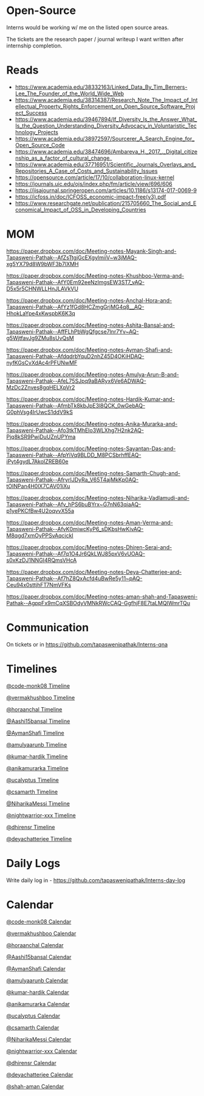 # Open-Source
Interns would be working w/ me on the listed open source areas.

The tickets are the research paper / journal writeup I want written after internship completion.

# Reads

- https://www.academia.edu/38332163/Linked_Data_By_Tim_Berners-Lee_The_Founder_of_the_World_Wide_Web
- https://www.academia.edu/38314387/Research_Note_The_Impact_of_Intellectual_Property_Rights_Enforcement_on_Open_Source_Software_Project_Success
- https://www.academia.edu/39467894/If_Diversity_Is_the_Answer_What_Is_the_Question_Understanding_Diversity_Advocacy_in_Voluntaristic_Technology_Projects
- https://www.academia.edu/38972597/Sourcerer_A_Search_Engine_for_Open_Source_Code
- https://www.academia.edu/38474696/Ambareva_H._2017_._Digital_citizenship_as_a_factor_of_cultural_change_
- https://www.academia.edu/37716951/Scientific_Journals_Overlays_and_Repositories_A_Case_of_Costs_and_Sustainability_Issues
- https://opensource.com/article/17/10/collaboration-linux-kernel
- https://journals.uic.edu/ojs/index.php/fm/article/view/696/606
- https://jisajournal.springeropen.com/articles/10.1186/s13174-017-0069-9
- https://icfoss.in/doc/ICFOSS_economic-impact-free(v3).pdf
- https://www.researchgate.net/publication/215705660_The_Social_and_Economical_Impact_of_OSS_in_Developing_Countries

# MOM

https://paper.dropbox.com/doc/Meeting-notes-Mayank-Singh-and-Tapasweni-Pathak--AfZsTtgjGcEXgylmiiV~w3jMAQ-xg5YX79d8W9bWF3b7lXMH

https://paper.dropbox.com/doc/Meeting-notes-Khushboo-Verma-and-Tapasweni-Pathak--AfY0Em92eeNzImgsEW3ST7_vAQ-D5x5r5CHNWLLHnJLAVkVU

https://paper.dropbox.com/doc/Meeting-notes-Anchal-Hora-and-Tapasweni-Pathak--AfYz1fGd8HCZmgGrjMG4q8__AQ-HhokLaYpe4xKwspbK6K3q

https://paper.dropbox.com/doc/Meeting-notes-Ashita-Bansal-and-Tapasweni-Pathak--AffFLhPbWgQfgcse7lnr7Yv~AQ-g5WjtfavJg9ZMu8sUvQsM

https://paper.dropbox.com/doc/Meeting-notes-Ayman-Shafi-and-Tapasweni-Pathak--AfdqdrbYquD2nhZ45D4OKiHDAQ-nyfKGsCvXdAc4rPFUNwMF

https://paper.dropbox.com/doc/Meeting-notes-Amulya-Arun-B-and-Tapasweni-Pathak--AfeL75SJpq9aBARyx6Ve6ADWAQ-MzDc2Znves8gqHELXpVr2

https://paper.dropbox.com/doc/Meeting-notes-Hardik-Kumar-and-Tapasweni-Pathak--AfmbTk8kbJpE3l8QCK_0wGebAQ-G0phVsg4IrUwcS1ddV9kS

https://paper.dropbox.com/doc/Meeting-notes-Anika-Murarka-and-Tapasweni-Pathak--Afo3tkTMhEIo3WLXhg7H2nk2AQ-Pjq8kSR9PwjDuUZnUPYma

https://paper.dropbox.com/doc/Meeting-notes-Sayantan-Das-and-Tapasweni-Pathak--AfpYiVq9BLDD_M8PCSbrhffEAQ-iPyt4gydL7AkoIZREB60e

https://paper.dropbox.com/doc/Meeting-notes-Samarth-Chugh-and-Tapasweni-Pathak--AfryrIJDyRa_V65T4ajMkKp0AQ-tOINPan4H0lX7CAV01iXu

https://paper.dropbox.com/doc/Meeting-notes-Niharika-Vadlamudi-and-Tapasweni-Pathak--Afv_hPS6buBYrx~G7nN63qiaAQ-p1yePKCfBw4U2oqvvX55a

https://paper.dropbox.com/doc/Meeting-notes-Aman-Verma-and-Tapasweni-Pathak--AfvK0mjwcKyP6_sDKbsHwKivAQ-M8qgd7xmOyPPSvAqcjckI

https://paper.dropbox.com/doc/Meeting-notes-Dhiren-Serai-and-Tapasweni-Pathak--Af7q1O4Jr6QkLWJ85pxV6vUOAQ-s0xKzDJ1NNGI4RQmsVHcA

https://paper.dropbox.com/doc/Meeting-notes-Deya-Chatterjee-and-Tapasweni-Pathak--Af7hZ8QxAcfd4uBwRe5y11~pAQ-Ceu94x0sttjhFT7NmVFKs

https://paper.dropbox.com/doc/Meeting-notes-aman-shah-and-Tapasweni-Pathak--AgppFx9mCqXSBOdyVMNkRWcCAQ-GgfhjF8E7taLMQIWmrTQu

# Communication

On tickets or in https://github.com/tapaswenipathak/Interns-qna

# Timelines

[@code-monk08 Timeline](https://paper.dropbox.com/doc/Meeting-notes-Mayank-Singh-and-Tapasweni-Pathak--AfbuKOCVgn425DAn_~Unb6ZDAQ-xg5YX79d8W9bWF3b7lXMH)

[@vermakhushboo Timeline]() 

[@horaanchal Timeline]()

[@Aashi15bansal Timeline]()

[@AymanShafi Timeline](https://paper.dropbox.com/doc/Meeting-notes-Ayman-Shafi-and-Tapasweni-Pathak--AfjHqMNDK312YcSRoUw1_Ii7Ag-nyfKGsCvXdAc4rPFUNwMF)

[@amulyaarunb Timeline]()

[@kumar-hardik Timeline]()

[@anikamurarka Timeline]()

[@ucalyptus Timeline]()

[@csamarth Timeline]()

[@NiharikaMessi Timeline]()

[@nightwarrior-xxx Timeline]()

[@dhirensr Timeline]()

[@deyachatterjee Timeline]()

# Daily Logs

Write daily log in - https://github.com/tapaswenipathak/Interns-day-log

# Calendar

[@code-monk08 Calendar](https://calendly.com/code-monk08)

[@vermakhushboo Calendar]()

[@horaanchal Calendar](https://calendly.com/horaanchal17/15min)

[@Aashi15bansal Calendar](https://calendly.com/its_ashita)

[@AymanShafi Calendar](https://calendly.com/ayman-shafi)

[@amulyaarunb Calendar](https://calendly.com/amulyaarunb/15min)

[@kumar-hardik Calendar]()

[@anikamurarka Calendar]()

[@ucalyptus Calendar]()

[@csamarth Calendar](https://calendly.com/csamarth)

[@NiharikaMessi Calendar]()

[@nightwarrior-xxx Calendar]()

[@dhirensr Calendar]()

[@deyachatterjee Calendar]()

[@shah-aman Calendar]()
